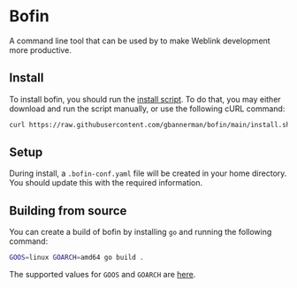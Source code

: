 # Bofin

A command line tool that can be used by to make Weblink development more productive.

## Install

To install bofin, you should run the [install script](https://github.com/gbannerman/bofin/blob/main/install.sh). To do that, you may either download and run the script manually, or use the following cURL command:

```bash
curl https://raw.githubusercontent.com/gbannerman/bofin/main/install.sh | bash
```

## Setup

During install, a `.bofin-conf.yaml` file will be created in your home directory. You should update this with the required information.

## Building from source

You can create a build of bofin by installing `go` and running the following command:

```bash
GOOS=linux GOARCH=amd64 go build .
```

The supported values for `GOOS` and `GOARCH` are [here](https://gist.github.com/asukakenji/f15ba7e588ac42795f421b48b8aede63).
